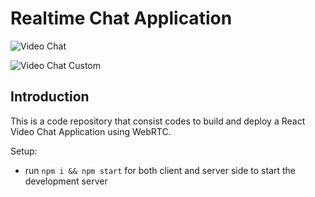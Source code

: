 # Realtime Chat Application

![Video Chat](https://user-images.githubusercontent.com/20041050/201003295-087ef52f-a3c0-4f57-adab-3110fdb26e37.png)

![Video Chat Custom](https://user-images.githubusercontent.com/20041050/201018710-922592e1-6fab-4c50-823f-c4ccafce05f8.png)

## Introduction

This is a code repository that consist codes to build and deploy a React Video Chat Application using WebRTC.

Setup:

- run `npm i && npm start` for both client and server side to start the development server
